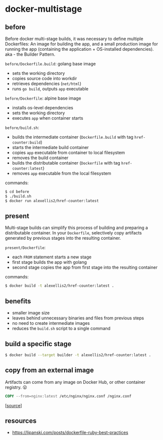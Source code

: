 # docker-multistage

## before

Before docker multi-stage builds, it was necessary to define multiple
Dockerfiles: An image for building the app, and a small production image for
running the app (containing the application + OS-installed dependencies).
aka - the Builder Pattern.

`before/Dockerfile.build`: golang base image

- sets the working directory
- copies source code into workdir
- retrieves dependencies (`net/html`)
- runs `go build`, outputs `app` executable

`before/Dockerfile`: alpine base image

- installs os-level dependencies
- sets the working directory
- executes `app` when container starts

`before/build.sh`:

- builds the intermediate container (`Dockerfile.build` with tag `href-counter:build`)
- starts the intermediate build container
- copies `app` executable from container to local filesystem
- removes the build container
- builds the distributable container (`Dockerfile` with tag `href-counter:latest`)
- removes `app` executable from the local filesystem

commands:

```bash
$ cd before
$ ./build.sh
$ docker run alexellis2/href-counter:latest
```

## present

Multi-stage builds can simplify this process of building and preparing a
distributable container. In your `Dockerfile`, selectively copy artifacts
generated by previous stages into the resulting container.

`present/Dockerfile`:

- each `FROM` statement starts a new stage
- first stage builds the app with golang
- second stage copies the app from first stage into the resulting container

commands:

```bash
$ docker build -t alexellis2/href-counter:latest .
```

## benefits

- smaller image size
- leaves behind unnecessary binaries and files from previous steps
- no need to create intermediate images
- reduces the `build.sh` script to a single command

## build a specific stage

```bash
$ docker build --target builder -t alexellis2/href-counter:latest .
```

## copy from an external image

Artifacts can come from any image on Docker Hub, or other container registry. 😮

```Dockerfile
COPY --from=nginx:latest /etc/nginx/nginx.conf /nginx.conf
```

[[source](https://docs.docker.com/develop/develop-images/multistage-build/)]

## resources

- https://lipanski.com/posts/dockerfile-ruby-best-practices

